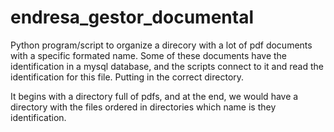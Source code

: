endresa_gestor_documental
=========================

Python program/script to organize a direcory with a lot of pdf documents with a specific formated name.
Some of these documents have the identification in a mysql database, and the scripts connect to it
and read the identification for this file. Putting in the correct directory.

It begins with a directory full of pdfs, and at the end, we would have a directory with the files ordered in
directories which name is they identification.

